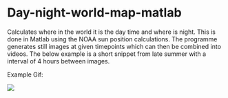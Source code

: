 # Day-night-world-map-matlab
Calculates where in the world it is the day time and where is night. This is done in Matlab using the NOAA sun position calculations. The programme generates still images at given timepoints which can then be combined into videos. The below example is a short snippet from late summer with a interval of 4 hours between images.

Example Gif:

![](Example-gif.gif)
